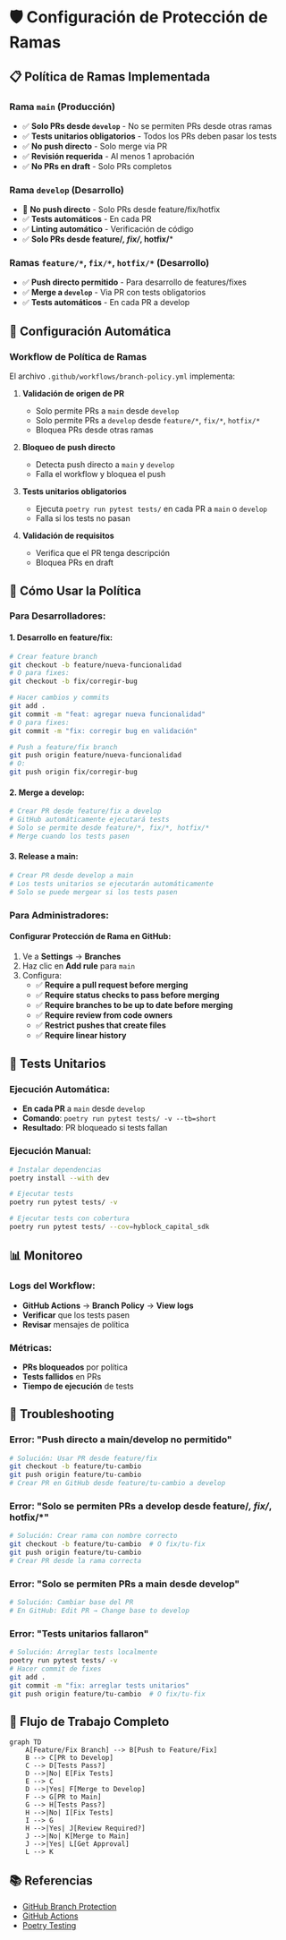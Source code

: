 # 🛡️ Configuración de Protección de Ramas

## 📋 Política de Ramas Implementada

### **Rama `main` (Producción)**
- ✅ **Solo PRs desde `develop`** - No se permiten PRs desde otras ramas
- ✅ **Tests unitarios obligatorios** - Todos los PRs deben pasar los tests
- ✅ **No push directo** - Solo merge via PR
- ✅ **Revisión requerida** - Al menos 1 aprobación
- ✅ **No PRs en draft** - Solo PRs completos

### **Rama `develop` (Desarrollo)**
- 🚫 **No push directo** - Solo PRs desde feature/fix/hotfix
- ✅ **Tests automáticos** - En cada PR
- ✅ **Linting automático** - Verificación de código
- ✅ **Solo PRs desde feature/*, fix/*, hotfix/***

### **Ramas `feature/*`, `fix/*`, `hotfix/*` (Desarrollo)**
- ✅ **Push directo permitido** - Para desarrollo de features/fixes
- ✅ **Merge a `develop`** - Via PR con tests obligatorios
- ✅ **Tests automáticos** - En cada PR a develop

## 🔧 Configuración Automática

### **Workflow de Política de Ramas**
El archivo `.github/workflows/branch-policy.yml` implementa:

1. **Validación de origen de PR**
   - Solo permite PRs a `main` desde `develop`
   - Solo permite PRs a `develop` desde `feature/*`, `fix/*`, `hotfix/*`
   - Bloquea PRs desde otras ramas

2. **Bloqueo de push directo**
   - Detecta push directo a `main` y `develop`
   - Falla el workflow y bloquea el push

3. **Tests unitarios obligatorios**
   - Ejecuta `poetry run pytest tests/` en cada PR a `main` o `develop`
   - Falla si los tests no pasan

4. **Validación de requisitos**
   - Verifica que el PR tenga descripción
   - Bloquea PRs en draft

## 🚀 Cómo Usar la Política

### **Para Desarrolladores:**

#### **1. Desarrollo en feature/fix:**
```bash
# Crear feature branch
git checkout -b feature/nueva-funcionalidad
# O para fixes:
git checkout -b fix/corregir-bug

# Hacer cambios y commits
git add .
git commit -m "feat: agregar nueva funcionalidad"
# O para fixes:
git commit -m "fix: corregir bug en validación"

# Push a feature/fix branch
git push origin feature/nueva-funcionalidad
# O:
git push origin fix/corregir-bug
```

#### **2. Merge a develop:**
```bash
# Crear PR desde feature/fix a develop
# GitHub automáticamente ejecutará tests
# Solo se permite desde feature/*, fix/*, hotfix/*
# Merge cuando los tests pasen
```

#### **3. Release a main:**
```bash
# Crear PR desde develop a main
# Los tests unitarios se ejecutarán automáticamente
# Solo se puede mergear si los tests pasen
```

### **Para Administradores:**

#### **Configurar Protección de Rama en GitHub:**
1. Ve a **Settings** → **Branches**
2. Haz clic en **Add rule** para `main`
3. Configura:
   - ✅ **Require a pull request before merging**
   - ✅ **Require status checks to pass before merging**
   - ✅ **Require branches to be up to date before merging**
   - ✅ **Require review from code owners**
   - ✅ **Restrict pushes that create files**
   - ✅ **Require linear history**

## 🧪 Tests Unitarios

### **Ejecución Automática:**
- **En cada PR** a `main` desde `develop`
- **Comando**: `poetry run pytest tests/ -v --tb=short`
- **Resultado**: PR bloqueado si tests fallan

### **Ejecución Manual:**
```bash
# Instalar dependencias
poetry install --with dev

# Ejecutar tests
poetry run pytest tests/ -v

# Ejecutar tests con cobertura
poetry run pytest tests/ --cov=hyblock_capital_sdk
```

## 📊 Monitoreo

### **Logs del Workflow:**
- **GitHub Actions** → **Branch Policy** → **View logs**
- **Verificar** que los tests pasen
- **Revisar** mensajes de política

### **Métricas:**
- **PRs bloqueados** por política
- **Tests fallidos** en PRs
- **Tiempo de ejecución** de tests

## 🚨 Troubleshooting

### **Error: "Push directo a main/develop no permitido"**
```bash
# Solución: Usar PR desde feature/fix
git checkout -b feature/tu-cambio
git push origin feature/tu-cambio
# Crear PR en GitHub desde feature/tu-cambio a develop
```

### **Error: "Solo se permiten PRs a develop desde feature/*, fix/*, hotfix/*"**
```bash
# Solución: Crear rama con nombre correcto
git checkout -b feature/tu-cambio  # O fix/tu-fix
git push origin feature/tu-cambio
# Crear PR desde la rama correcta
```

### **Error: "Solo se permiten PRs a main desde develop"**
```bash
# Solución: Cambiar base del PR
# En GitHub: Edit PR → Change base to develop
```

### **Error: "Tests unitarios fallaron"**
```bash
# Solución: Arreglar tests localmente
poetry run pytest tests/ -v
# Hacer commit de fixes
git add .
git commit -m "fix: arreglar tests unitarios"
git push origin feature/tu-cambio  # O fix/tu-fix
```

## 🔄 Flujo de Trabajo Completo

```mermaid
graph TD
    A[Feature/Fix Branch] --> B[Push to Feature/Fix]
    B --> C[PR to Develop]
    C --> D[Tests Pass?]
    D -->|No| E[Fix Tests]
    E --> C
    D -->|Yes| F[Merge to Develop]
    F --> G[PR to Main]
    G --> H[Tests Pass?]
    H -->|No| I[Fix Tests]
    I --> G
    H -->|Yes| J[Review Required?]
    J -->|No| K[Merge to Main]
    J -->|Yes| L[Get Approval]
    L --> K
```

## 📚 Referencias

- [GitHub Branch Protection](https://docs.github.com/en/repositories/configuring-branches-and-merges-in-your-repository/defining-the-mergeability-of-pull-requests/about-protected-branches)
- [GitHub Actions](https://docs.github.com/en/actions)
- [Poetry Testing](https://python-poetry.org/docs/cli/#test)
